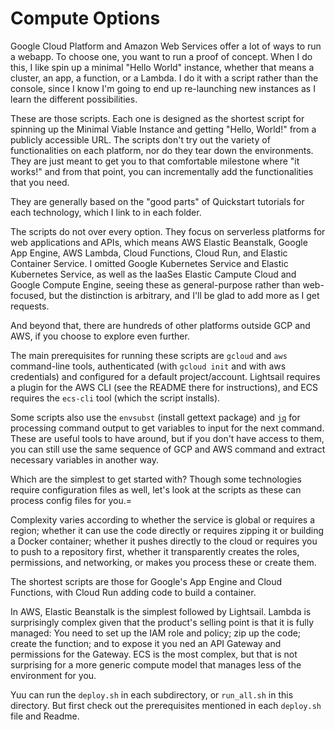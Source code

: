 # Compute Options
Google Cloud Platform and Amazon Web Services offer a lot of ways to run a webapp. To choose one, you want to run a proof of concept.  When I do this, I like spin up a minimal "Hello World" instance, whether that means a cluster, an app, a function, or a Lambda. I do it with a script rather than the console, since I know I'm going to end up re-launching new instances as I learn the different possibilities.

These are those scripts. Each one is designed as the shortest script for  spinning up the Minimal Viable Instance and getting "Hello, World!" from a publicly accessible URL. The scripts don't try out the variety of functionalities  on each platform, nor do they tear down the environments. They are just meant to get you to that comfortable milestone where "it works!" and from that point, you can incrementally add the functionalities  that you need.

They are generally based on the "good parts" of Quickstart tutorials for each technology, which I link to in each folder.

The scripts do not over every option. They focus on serverless platforms for web applications and APIs, which means AWS Elastic Beanstalk, Google App Engine, AWS Lambda, Cloud Functions, Cloud Run, and Elastic Container Service. I omitted Google Kubernetes Service and Elastic Kubernetes Service, as well as the IaaSes Elastic Campute Cloud and Google Compute Engine, seeing these as general-purpose rather than web-focused, but the distinction is arbitrary, and I'll be glad to add more as I get requests.

And beyond that, there are hundreds of other platforms outside GCP and AWS, if you choose to explore even further.

The main prerequisites for running these scripts are `gcloud` and `aws` command-line tools, authenticated (with `gcloud init` and with aws credentials) and configured for a default project/account. Lightsail requires a plugin for the AWS CLI (see the README there for instructions), and ECS requires the `ecs-cli` tool (which the script installs).

Some scripts also use the `envsubst`  (install gettext package) and [`jq`](https://stedolan.github.io/jq/download/)  for processing command output to get variables to input for the next command. These are useful tools to have around, but if you don't have access to them, you can still use the same sequence of GCP and AWS command and extract necessary variables in another way.

Which are the simplest to get started with? Though some technologies require configuration files as well, let's look at the scripts as these can process config files for you.=

Complexity varies according to whether the service is global or requires a region; whether it can use the code directly  or requires zipping it or building a Docker container; whether it pushes directly to the cloud or requires you to push to a repository first, whether it transparently creates the roles, permissions, and networking, or makes you process these or create them.

The shortest scripts are those for Google's App Engine and Cloud Functions, with  Cloud Run adding  code to build a container. 

In AWS, Elastic Beanstalk is the simplest followed by   Lightsail.  Lambda is surprisingly complex given that the product's selling point is that it is fully managed:  You need to set up the IAM role and policy; zip up the code; create the function; and to expose it you ned an API Gateway and permissions for the Gateway. ECS is the most complex, but that is not surprising for a more generic compute model that manages less of the environment for you.

Yuu can run the  `deploy.sh` in each subdirectory, or `run_all.sh` in this directory. But first check out the prerequisites mentioned in each `deploy.sh` file and Readme.



 